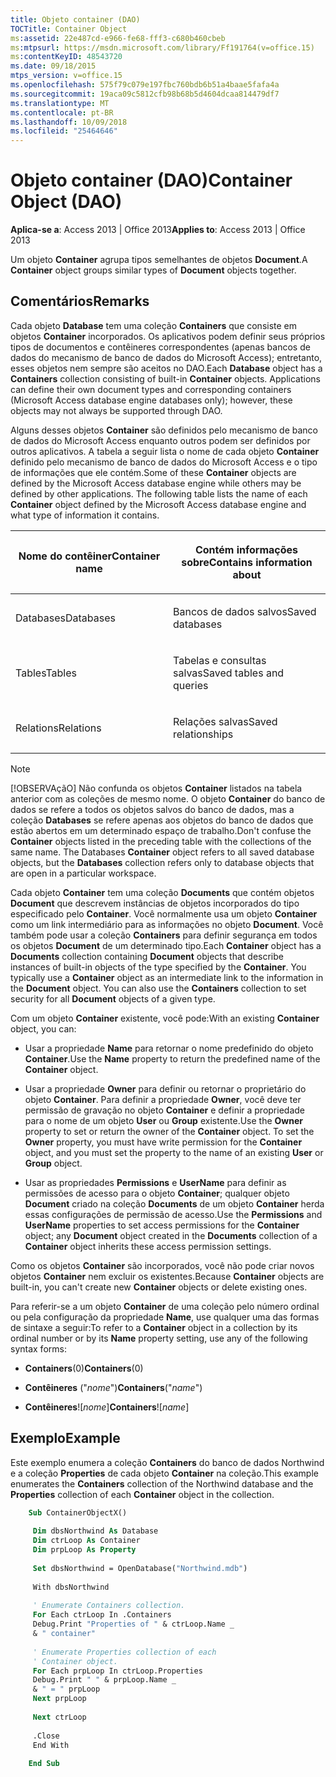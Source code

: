 ```yaml
---
title: Objeto container (DAO)
TOCTitle: Container Object
ms:assetid: 22e487cd-e966-fe68-fff3-c680b460cbeb
ms:mtpsurl: https://msdn.microsoft.com/library/Ff191764(v=office.15)
ms:contentKeyID: 48543720
ms.date: 09/18/2015
mtps_version: v=office.15
ms.openlocfilehash: 575f79c079e197fbc760bdb6b51a4baae5fafa4a
ms.sourcegitcommit: 19aca09c5812cfb98b68b5d4604dcaa814479df7
ms.translationtype: MT
ms.contentlocale: pt-BR
ms.lasthandoff: 10/09/2018
ms.locfileid: "25464646"
---
```

# <a name="container-object-dao"></a><span data-ttu-id="702d5-102">Objeto container (DAO)</span><span class="sxs-lookup"><span data-stu-id="702d5-102">Container Object (DAO)</span></span>

<span data-ttu-id="702d5-103">**Aplica-se a**: Access 2013 | Office 2013</span><span class="sxs-lookup"><span data-stu-id="702d5-103">**Applies to**: Access 2013 | Office 2013</span></span>

<span data-ttu-id="702d5-104">Um objeto **Container** agrupa tipos semelhantes de objetos **Document**.</span><span class="sxs-lookup"><span data-stu-id="702d5-104">A **Container** object groups similar types of **Document** objects together.</span></span>

## <a name="remarks"></a><span data-ttu-id="702d5-105">Comentários</span><span class="sxs-lookup"><span data-stu-id="702d5-105">Remarks</span></span>

<span data-ttu-id="702d5-p101">Cada objeto **Database** tem uma coleção **Containers** que consiste em objetos **Container** incorporados. Os aplicativos podem definir seus próprios tipos de documentos e contêineres correspondentes (apenas bancos de dados do mecanismo de banco de dados do Microsoft Access); entretanto, esses objetos nem sempre são aceitos no DAO.</span><span class="sxs-lookup"><span data-stu-id="702d5-p101">Each **Database** object has a **Containers** collection consisting of built-in **Container** objects. Applications can define their own document types and corresponding containers (Microsoft Access database engine databases only); however, these objects may not always be supported through DAO.</span></span>

<span data-ttu-id="702d5-p102">Alguns desses objetos **Container** são definidos pelo mecanismo de banco de dados do Microsoft Access enquanto outros podem ser definidos por outros aplicativos. A tabela a seguir lista o nome de cada objeto **Container** definido pelo mecanismo de banco de dados do Microsoft Access e o tipo de informações que ele contém.</span><span class="sxs-lookup"><span data-stu-id="702d5-p102">Some of these **Container** objects are defined by the Microsoft Access database engine while others may be defined by other applications. The following table lists the name of each **Container** object defined by the Microsoft Access database engine and what type of information it contains.</span></span>

<table>
<colgroup>
<col style="width: 50%" />
<col style="width: 50%" />
</colgroup>
<thead>
<tr class="header">
<th><p><span data-ttu-id="702d5-110">Nome do contêiner</span><span class="sxs-lookup"><span data-stu-id="702d5-110">Container name</span></span></p></th>
<th><p><span data-ttu-id="702d5-111">Contém informações sobre</span><span class="sxs-lookup"><span data-stu-id="702d5-111">Contains information about</span></span></p></th>
</tr>
</thead>
<tbody>
<tr class="odd">
<td><p><span data-ttu-id="702d5-112">Databases</span><span class="sxs-lookup"><span data-stu-id="702d5-112">Databases</span></span></p></td>
<td><p><span data-ttu-id="702d5-113">Bancos de dados salvos</span><span class="sxs-lookup"><span data-stu-id="702d5-113">Saved databases</span></span></p></td>
</tr>
<tr class="even">
<td><p><span data-ttu-id="702d5-114">Tables</span><span class="sxs-lookup"><span data-stu-id="702d5-114">Tables</span></span></p></td>
<td><p><span data-ttu-id="702d5-115">Tabelas e consultas salvas</span><span class="sxs-lookup"><span data-stu-id="702d5-115">Saved tables and queries</span></span></p></td>
</tr>
<tr class="odd">
<td><p><span data-ttu-id="702d5-116">Relations</span><span class="sxs-lookup"><span data-stu-id="702d5-116">Relations</span></span></p></td>
<td><p><span data-ttu-id="702d5-117">Relações salvas</span><span class="sxs-lookup"><span data-stu-id="702d5-117">Saved relationships</span></span></p></td>
</tr>
</tbody>
</table>

> [!NOTE]
> <span data-ttu-id="702d5-p103">[!OBSERVAçãO] Não confunda os objetos **Container** listados na tabela anterior com as coleções de mesmo nome. O objeto **Container** do banco de dados se refere a todos os objetos salvos do banco de dados, mas a coleção **Databases** se refere apenas aos objetos do banco de dados que estão abertos em um determinado espaço de trabalho.</span><span class="sxs-lookup"><span data-stu-id="702d5-p103">Don't confuse the **Container** objects listed in the preceding table with the collections of the same name. The Databases **Container** object refers to all saved database objects, but the **Databases** collection refers only to database objects that are open in a particular workspace.</span></span>

<span data-ttu-id="702d5-p104">Cada objeto **Container** tem uma coleção **Documents** que contém objetos **Document** que descrevem instâncias de objetos incorporados do tipo especificado pelo **Container**. Você normalmente usa um objeto **Container** como um link intermediário para as informações no objeto **Document**. Você também pode usar a coleção **Containers** para definir segurança em todos os objetos **Document** de um determinado tipo.</span><span class="sxs-lookup"><span data-stu-id="702d5-p104">Each **Container** object has a **Documents** collection containing **Document** objects that describe instances of built-in objects of the type specified by the **Container**. You typically use a **Container** object as an intermediate link to the information in the **Document** object. You can also use the **Containers** collection to set security for all **Document** objects of a given type.</span></span>

<span data-ttu-id="702d5-123">Com um objeto **Container** existente, você pode:</span><span class="sxs-lookup"><span data-stu-id="702d5-123">With an existing **Container** object, you can:</span></span>

- <span data-ttu-id="702d5-124">Usar a propriedade **Name** para retornar o nome predefinido do objeto **Container**.</span><span class="sxs-lookup"><span data-stu-id="702d5-124">Use the **Name** property to return the predefined name of the **Container** object.</span></span>

- <span data-ttu-id="702d5-p105">Usar a propriedade **Owner** para definir ou retornar o proprietário do objeto **Container**. Para definir a propriedade **Owner**, você deve ter permissão de gravação no objeto **Container** e definir a propriedade para o nome de um objeto **User** ou **Group** existente.</span><span class="sxs-lookup"><span data-stu-id="702d5-p105">Use the **Owner** property to set or return the owner of the **Container** object. To set the **Owner** property, you must have write permission for the **Container** object, and you must set the property to the name of an existing **User** or **Group** object.</span></span>

- <span data-ttu-id="702d5-127">Usar as propriedades **Permissions** e **UserName** para definir as permissões de acesso para o objeto **Container**; qualquer objeto **Document** criado na coleção **Documents** de um objeto **Container** herda essas configurações de permissão de acesso.</span><span class="sxs-lookup"><span data-stu-id="702d5-127">Use the **Permissions** and **UserName** properties to set access permissions for the **Container** object; any **Document** object created in the **Documents** collection of a **Container** object inherits these access permission settings.</span></span>

<span data-ttu-id="702d5-128">Como os objetos **Container** são incorporados, você não pode criar novos objetos **Container** nem excluir os existentes.</span><span class="sxs-lookup"><span data-stu-id="702d5-128">Because **Container** objects are built-in, you can't create new **Container** objects or delete existing ones.</span></span>

<span data-ttu-id="702d5-129">Para referir-se a um objeto **Container** de uma coleção pelo número ordinal ou pela configuração da propriedade **Name**, use qualquer uma das formas de sintaxe a seguir:</span><span class="sxs-lookup"><span data-stu-id="702d5-129">To refer to a **Container** object in a collection by its ordinal number or by its **Name** property setting, use any of the following syntax forms:</span></span>

- <span data-ttu-id="702d5-130">**Containers**(0)</span><span class="sxs-lookup"><span data-stu-id="702d5-130">**Containers**(0)</span></span>

- <span data-ttu-id="702d5-131">**Contêineres** ("*nome*")</span><span class="sxs-lookup"><span data-stu-id="702d5-131">**Containers**("*name*")</span></span>

- <span data-ttu-id="702d5-132">**Contêineres**\!\[*nome*\]</span><span class="sxs-lookup"><span data-stu-id="702d5-132">**Containers**\!\[*name*\]</span></span>

## <a name="example"></a><span data-ttu-id="702d5-133">Exemplo</span><span class="sxs-lookup"><span data-stu-id="702d5-133">Example</span></span>

<span data-ttu-id="702d5-134">Este exemplo enumera a coleção **Containers** do banco de dados Northwind e a coleção **Properties** de cada objeto **Container** na coleção.</span><span class="sxs-lookup"><span data-stu-id="702d5-134">This example enumerates the **Containers** collection of the Northwind database and the **Properties** collection of each **Container** object in the collection.</span></span>

```vb
    Sub ContainerObjectX() 
     
     Dim dbsNorthwind As Database 
     Dim ctrLoop As Container 
     Dim prpLoop As Property 
     
     Set dbsNorthwind = OpenDatabase("Northwind.mdb") 
     
     With dbsNorthwind 
     
     ' Enumerate Containers collection. 
     For Each ctrLoop In .Containers 
     Debug.Print "Properties of " & ctrLoop.Name _ 
     & " container" 
     
     ' Enumerate Properties collection of each 
     ' Container object. 
     For Each prpLoop In ctrLoop.Properties 
     Debug.Print " " & prpLoop.Name _ 
     & " = " prpLoop 
     Next prpLoop 
     
     Next ctrLoop 
     
     .Close 
     End With 
     
    End Sub
```
